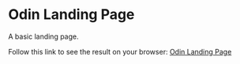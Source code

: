 # Odin Landing Page

A basic landing page.

Follow this link to see the result on your browser: [Odin Landing Page](https://jooxbac.github.io/odin_landing_page)
